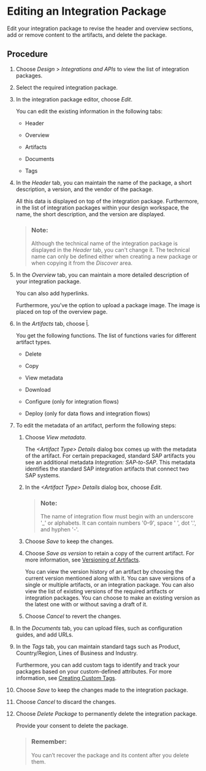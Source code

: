 <!-- loio155164dc8f074ea2a47bd3dba4bf8544 -->

<link rel="stylesheet" type="text/css" href="../css/sap-icons.css"/>

# Editing an Integration Package

Edit your integration package to revise the header and overview sections, add or remove content to the artifacts, and delete the package.



## Procedure

1.  Choose *Design* \> *Integrations and APIs* to view the list of integration packages.

2.  Select the required integration package.

3.  In the integration package editor, choose *Edit*.

    You can edit the existing information in the following tabs:

    -   Header

    -   Overview

    -   Artifacts

    -   Documents

    -   Tags


4.  In the *Header* tab, you can maintain the name of the package, a short description, a version, and the vendor of the package.

    All this data is displayed on top of the integration package. Furthermore, in the list of integration packages within your design workspace, the name, the short description, and the version are displayed.

    > ### Note:  
    > Although the technical name of the integration package is displayed in the *Header* tab, you can't change it. The technical name can only be defined either when creating a new package or when copying it from the *Discover* area.

5.  In the *Overview* tab, you can maintain a more detailed description of your integration package.

    You can also add hyperlinks.

    Furthermore, you've the option to upload a package image. The image is placed on top of the overview page.

6.  In the *Artifacts* tab, choose <span class="SAP-icons"></span>.

    You get the following functions. The list of functions varies for different artifact types.

    -   Delete

    -   Copy

    -   View metadata

    -   Download

    -   Configure \(only for integration flows\)

    -   Deploy \(only for data flows and integration flows\)


7.  To edit the metadata of an artifact, perform the following steps:

    1.  Choose *View metadata*.

        The *<Artifact Type\> Details* dialog box comes up with the metadata of the artifact. For certain prepackaged, standard SAP artifacts you see an additional metadata *Integration: SAP-to-SAP*. This metadata identifies the standard SAP integration artifacts that connect two SAP systems.

    2.  In the *<Artifact Type\> Details* dialog box, choose *Edit*.

        > ### Note:  
        > The name of integration flow must begin with an underscore '\_' or alphabets. It can contain numbers '0–9', space ' ', dot '.', and hyphen '-'.

    3.  Choose *Save* to keep the changes.

    4.  Choose *Save as version* to retain a copy of the current artifact. For more information, see [Versioning of Artifacts](versioning-of-artifacts-cb536a3.md).

        You can view the version history of an artifact by choosing the current version mentioned along with it. You can save versions of a single or multiple artifacts, or an integration package. You can also view the list of existing versions of the required artifacts or integration packages. You can choose to make an existing version as the latest one with or without saving a draft of it.

    5.  Choose *Cancel* to revert the changes.


8.  In the *Documents* tab, you can upload files, such as configuration guides, and add URLs.

9.  In the *Tags* tab, you can maintain standard tags such as Product, Country/Region, Lines of Business and Industry.

    Furthermore, you can add custom tags to identify and track your packages based on your custom-defined attributes. For more information, see [Creating Custom Tags](IntegrationSettings/creating-custom-tags-71c0448.md).

10. Choose *Save* to keep the changes made to the integration package.

11. Choose *Cancel* to discard the changes.

12. Choose *Delete Package* to permanently delete the integration package.

    Provide your consent to delete the package.

    > ### Remember:  
    > You can’t recover the package and its content after you delete them.


